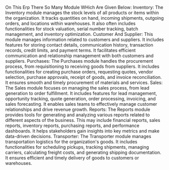 On This Erp There So Many Module WHich Are Given Below:
Inventory: The Inventory module manages the stock levels of all products or items within the organization. It tracks quantities on hand, incoming shipments, outgoing orders, and locations within warehouses. It also often includes functionalities for stock valuation, serial number tracking, batch management, and inventory optimization.
Customer And Supplier: This module manages information related to customers and suppliers. It includes features for storing contact details, communication history, transaction records, credit limits, and payment terms. It facilitates efficient communication and relationship management with both customers and suppliers.
Purchases: The Purchases module handles the procurement process, from requisitioning to receiving goods from suppliers. It includes functionalities for creating purchase orders, requesting quotes, vendor selection, purchase approvals, receipt of goods, and invoice reconciliation. It ensures smooth and timely procurement of materials and services.
Sales: The Sales module focuses on managing the sales process, from lead generation to order fulfillment. It includes features for lead management, opportunity tracking, quote generation, order processing, invoicing, and sales forecasting. It enables sales teams to effectively manage customer relationships and drive revenue growth.
Reports: The Reports module provides tools for generating and analyzing various reports related to different aspects of the business. This may include financial reports, sales reports, inventory reports, purchasing reports, and performance dashboards. It helps stakeholders gain insights into key metrics and make data-driven decisions.
Transporter: The Transporter module manages transportation logistics for the organization's goods. It includes functionalities for scheduling pickups, tracking shipments, managing carriers, calculating freight costs, and generating shipping documentation. It ensures efficient and timely delivery of goods to customers or warehouses.